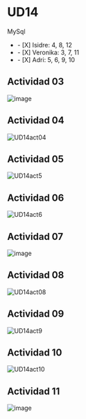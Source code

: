 # UD14
MySql

<ul>
  <li>- [X] Isidre: 4, 8, 12</li>
  <li>- [X] Veronika: 3, 7, 11</li>
  <li>- [X] Adri: 5, 6, 9, 10</li>
  </ul>
  
  
<h2>Actividad 03</h2>
  
![image](https://user-images.githubusercontent.com/89861246/165084239-fae6262a-e541-4095-b8bd-1b5d1c49224a.png)

<h2>Actividad 04</h2>

![UD14act04](https://user-images.githubusercontent.com/103040138/165118785-d1fc52e8-f53c-467c-9017-7053060b0b9a.png)

<h2>Actividad 05</h2>

![UD14act5](https://user-images.githubusercontent.com/9555509/165139715-9f905ddc-9c6c-43d3-a3ec-63897c1c7d69.png)

<h2>Actividad 06</h2>

![UD14act6](https://user-images.githubusercontent.com/9555509/165139725-912aa9c6-02e8-44e0-beda-98e5094e56a5.png)

<h2>Actividad 07</h2>

![image](https://user-images.githubusercontent.com/89861246/165094023-dac1c1b2-099a-45d9-ab5e-ca629dae291f.png)

<h2>Actividad 08</h2>

![UD14act08](https://user-images.githubusercontent.com/103040138/165127923-fb40f281-5785-4573-8b69-5bad522a530e.png)

<h2>Actividad 09</h2>

![UD14act9](https://user-images.githubusercontent.com/9555509/165142208-9029cc19-0977-48f1-b167-6a11b69ecf02.png)

<h2>Actividad 10</h2>

![UD14act10](https://user-images.githubusercontent.com/9555509/165142218-b091c99f-38a9-462c-94bf-286ea8c1da0b.png)


<h2>Actividad 11</h2>

![image](https://user-images.githubusercontent.com/89861246/165110861-b8ca31e1-e04f-41f1-80a9-cde228fbd69b.png)

